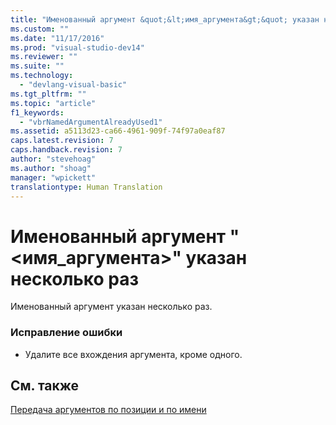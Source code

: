 ```yaml
---
title: "Именованный аргумент &quot;&lt;имя_аргумента&gt;&quot; указан несколько раз | Microsoft Docs"
ms.custom: ""
ms.date: "11/17/2016"
ms.prod: "visual-studio-dev14"
ms.reviewer: ""
ms.suite: ""
ms.technology: 
  - "devlang-visual-basic"
ms.tgt_pltfrm: ""
ms.topic: "article"
f1_keywords: 
  - "vbrNamedArgumentAlreadyUsed1"
ms.assetid: a5113d23-ca66-4961-909f-74f97a0eaf87
caps.latest.revision: 7
caps.handback.revision: 7
author: "stevehoag"
ms.author: "shoag"
manager: "wpickett"
translationtype: Human Translation
---
```

# Именованный аргумент &quot;&lt;имя_аргумента&gt;&quot; указан несколько раз
Именованный аргумент указан несколько раз.  
  
### Исправление ошибки  
  
-   Удалите все вхождения аргумента, кроме одного.  
  
## См. также  
 [Передача аргументов по позиции и по имени](../../visual-basic/programming-guide/language-features/procedures/passing-arguments-by-position-and-by-name.md)